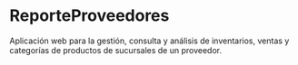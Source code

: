 # ReporteProveedores
Aplicación web para la gestión, consulta y análisis de inventarios, ventas y categorías de productos de sucursales de un proveedor.
